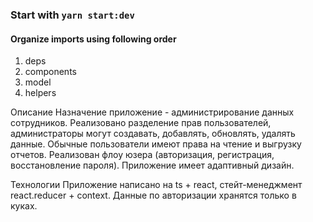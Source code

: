 ### Start with `yarn start:dev`

#### Organize imports using following order
1. deps
2. components
3. model
4. helpers

Описание
Назначение приложение - администрирование данных сотрудников.
Реализовано разделение прав пользователей, администраторы могут создавать, добавлять, обновлять, удалять данные.
Обычные пользователи имеют права на чтение и выгрузку отчетов.
Реализован флоу юзера (авторизация, регистрация, восстановление пароля).
Приложение имеет адаптивный дизайн.

Технологии
Приложение написано на ts + react, стейт-менеджмент react.reducer + context. Данные по авторизации хранятся только в куках. 
